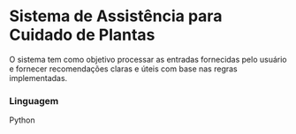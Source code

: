 # Sistema de Assistência para Cuidado de Plantas
O sistema tem como objetivo processar as entradas
fornecidas pelo usuário e fornecer recomendações claras e úteis com base
nas regras implementadas.

### Linguagem
Python 
